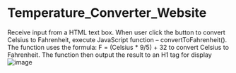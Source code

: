 # Temperature_Converter_Website
Receive input from a HTML text box. When user click the button to convert Celsius to Fahrenheit, execute JavaScript function – convertToFahrenheit().
The function uses the formula: F = (Celsius * 9/5) + 32 to convert Celsius to Fahrenheit. The function then output the result to an H1 tag for display
![image](https://github.com/SunnyIlluminati/Temperature_Converter_Website/assets/148005101/49132be4-b813-41b2-be2f-5ed4181a9ad5)
